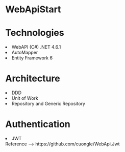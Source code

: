 # WebApiStart

# Technologies
<li>WebAPI (C#) .NET 4.6.1</li>
<li>AutoMapper</li>
<li>Entity Framework 6</li>

# Architecture
<li>DDD</li>
<li>Unit of Work</li>
<li>Repository and Generic Repository</li>

# Authentication
<li>JWT</li>
Reference --> https://github.com/cuongle/WebApi.Jwt


  

